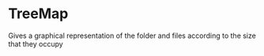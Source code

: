 # TreeMap

Gives a graphical representation of the folder and files according to the size that they occupy
